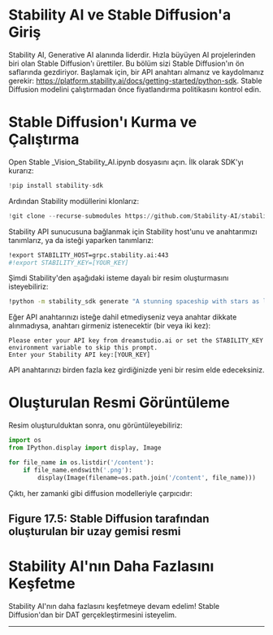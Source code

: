 # Stability AI ve Stable Diffusion'a Giriş
Stability AI, Generative AI alanında liderdir. Hızla büyüyen AI projelerinden biri olan Stable Diffusion'ı ürettiler. Bu bölüm sizi Stable Diffusion'ın ön saflarında gezdiriyor. Başlamak için, bir API anahtarı almanız ve kaydolmanız gerekir: https://platform.stability.ai/docs/getting-started/python-sdk. Stable Diffusion modelini çalıştırmadan önce fiyatlandırma politikasını kontrol edin.

# Stable Diffusion'ı Kurma ve Çalıştırma
Open Stable _Vision_Stability_AI.ipynb dosyasını açın. İlk olarak SDK'yı kurarız:
```python
!pip install stability-sdk
```
Ardından Stability modüllerini klonlarız:
```python
!git clone --recurse-submodules https://github.com/Stability-AI/stability-sdk
```
Stability API sunucusuna bağlanmak için Stability host'unu ve anahtarımızı tanımlarız, ya da isteği yaparken tanımlarız:
```bash
!export STABILITY_HOST=grpc.stability.ai:443
#!export STABILITY_KEY=[YOUR_KEY]
```
Şimdi Stability'den aşağıdaki isteme dayalı bir resim oluşturmasını isteyebiliriz:
```bash
!python -m stability_sdk generate "A stunning spaceship with stars as lights and fantastic buildings inside."
```
Eğer API anahtarınızı isteğe dahil etmediyseniz veya anahtar dikkate alınmadıysa, anahtarı girmeniz istenecektir (bir veya iki kez):
```
Please enter your API key from dreamstudio.ai or set the STABILITY_KEY environment variable to skip this prompt.
Enter your Stability API key:[YOUR_KEY]
```
API anahtarınızı birden fazla kez girdiğinizde yeni bir resim elde edeceksiniz.

# Oluşturulan Resmi Görüntüleme
Resim oluşturulduktan sonra, onu görüntüleyebiliriz:
```python
import os
from IPython.display import display, Image

for file_name in os.listdir('/content'):
    if file_name.endswith('.png'):
        display(Image(filename=os.path.join('/content', file_name)))
```
Çıktı, her zamanki gibi diffusion modelleriyle çarpıcıdır:
## Figure 17.5: Stable Diffusion tarafından oluşturulan bir uzay gemisi resmi

# Stability AI'nın Daha Fazlasını Keşfetme
Stability AI'nın daha fazlasını keşfetmeye devam edelim! Stable Diffusion'dan bir DAT gerçekleştirmesini isteyelim.

---

